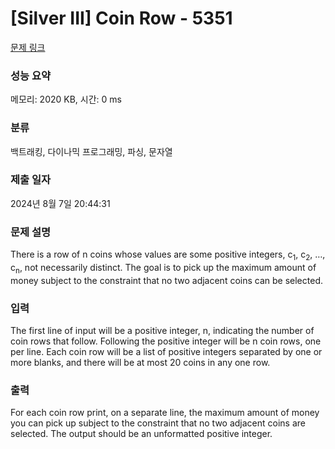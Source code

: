# [Silver III] Coin Row - 5351 

[문제 링크](https://www.acmicpc.net/problem/5351) 

### 성능 요약

메모리: 2020 KB, 시간: 0 ms

### 분류

백트래킹, 다이나믹 프로그래밍, 파싱, 문자열

### 제출 일자

2024년 8월 7일 20:44:31

### 문제 설명

<p>There is a row of n coins whose values are some positive integers, c<sub>1</sub>, c<sub>2</sub>, …, c<sub>n</sub>, not necessarily distinct. The goal is to pick up the maximum amount of money subject to the constraint that no two adjacent coins can be selected.</p>

### 입력 

 <p>The first line of input will be a positive integer, n, indicating the number of coin rows that follow. Following the positive integer will be n coin rows, one per line. Each coin row will be a list of positive integers separated by one or more blanks, and there will be at most 20 coins in any one row.</p>

### 출력 

 <p>For each coin row print, on a separate line, the maximum amount of money you can pick up subject to the constraint that no two adjacent coins are selected. The output should be an unformatted positive integer.</p>

